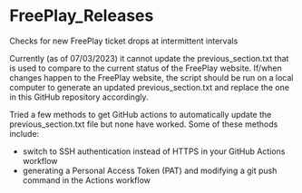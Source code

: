 # FreePlay_Releases
Checks for new FreePlay ticket drops at intermittent intervals

Currently (as of 07/03/2023) it cannot update the previous_section.txt that is used to compare to the current status of the FreePlay website. 
If/when changes happen to the FreePlay website, the script should be run on a local computer to generate an updated previous_section.txt and replace the one in this GitHub repository accordingly.

Tried a few methods to get GitHub actions to automatically update the previous_section.txt file but none have worked.
Some of these methods include:
- switch to SSH authentication instead of HTTPS in your GitHub Actions workflow
- generating a Personal Access Token (PAT) and modifying a git push command in the Actions workflow

